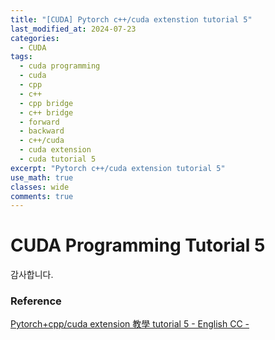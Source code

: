 ```yaml
---
title: "[CUDA] Pytorch c++/cuda extenstion tutorial 5"
last_modified_at: 2024-07-23
categories:
  - CUDA
tags:
  - cuda programming
  - cuda
  - cpp
  - c++
  - cpp bridge
  - c++ bridge
  - forward
  - backward
  - c++/cuda
  - cuda extension
  - cuda tutorial 5
excerpt: "Pytorch c++/cuda extension tutorial 5"
use_math: true
classes: wide
comments: true
---
```


# CUDA Programming Tutorial 5







감사합니다.

### Reference
[Pytorch+cpp/cuda extension 教學 tutorial 5 - English CC -](https://www.youtube.com/watch?v=XpHwMriwe-I&list=PLDV2CyUo4q-LKuiNltBqCKdO9GH4SS_ec&index=5)

